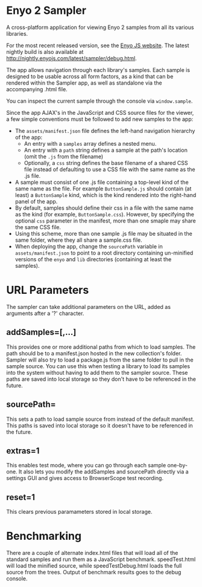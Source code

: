 Enyo 2 Sampler
==============

A cross-platform application for viewing Enyo 2 samples from all its various libraries.

For the most recent released version, see the [Enyo JS website](http://enyojs.com/sampler).
The latest nightly build is also available at <http://nightly.enyojs.com/latest/sampler/debug.html>.

The app allows navigation through each library's samples.  Each sample is designed to be usable across all form factors, as a kind that can be rendered within the Sampler app, as well as standalone via the accompanying .html file.

You can inspect the current sample through the console via `window.sample`.

Since the app AJAX's in the JavaScript and CSS source files for the viewer, a few simple conventions must be followed to add new samples to the app:

* The `assets/manifest.json` file defines the left-hand navigation hierarchy of the app:
	* An entry with a `samples` array defines a nested menu.
	* An entry with a `path` string defines a sample at the path's location (omit the `.js` from the filename)
	* Optionally, a `css` string defines the base filename of a shared CSS file instead of defaulting to use a CSS file with the same name as the .js file.
* A sample must consist of one .js file containing a top-level kind of the same name as the file.  For example `ButtonSample.js` should contain (at least) a `ButtonSample` kind, which is the kind rendered into the right-hand panel of the app.
* By default, samples should define their css in a file with the same name as the kind (for example, `ButtonSample.css`).  However, by specifying the optional `css` parameter in the manifest, more than one smaple may share the same CSS file.
* Using this scheme, more than one sample .js file may be situated in the same folder, where they all share a sample.css file.
* When deploying the app, change the `sourcePath` variable in `assets/manifest.json` to point to a root directory containing un-minified versions of the `enyo` and `lib` directories (containing at least the samples).

URL Parameters
==============

The sampler can take additional parameters on the URL, added as arguments after a '?' character.

## addSamples=<path>[,<path>...]

This provides one or more additional paths from which to load samples. The path should be to a manifest.json
hosted in the new collection's folder.  Sampler will also try to load a package.js from the same folder
to pull in the sample source.  You can use this when testing a library to load its samples into the system
without having to add them to the sampler source. These paths are saved into local storage so they don't
have to be referenced in the future.

## sourcePath=<path>

This sets a path to load sample source from instead of the default manifest.
This paths is saved into local storage so it doesn't have to be referenced in the future.

## extras=1

This enables test mode, where you can go through each sample one-by-one.  It also lets you modify
the addSamples and sourcePath directly via a settings GUI and gives access to BrowserScope
test recording.

## reset=1

This clears previous paramameters stored in local storage.

Benchmarking
============

There are a couple of alternate index.html files that will load all of the standard samples and run them
as a JavaScript benchmark.  speedTest.html will load the minified source, while speedTestDebug.html
loads the full source from the trees.  Output of benchmark results goes to the debug console.

